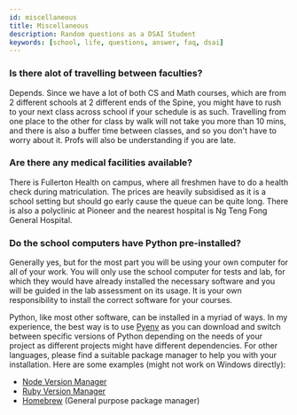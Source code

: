 ```yaml
---
id: miscellaneous
title: Miscellaneous
description: Random questions as a DSAI Student
keywords: [school, life, questions, answer, faq, dsai]
---
```


### Is there alot of travelling between faculties?

Depends. Since we have a lot of both CS and Math courses, which are from 2 different schools at 2 different ends of the Spine, you might have to rush to your next class across school if your schedule is as such. Travelling from one place to the other for class by walk will not take you more than 10 mins, and there is also a buffer time between classes, and so you don't have to worry about it. Profs will also be understanding if you are late.

### Are there any medical facilities available?

There is Fullerton Health on campus, where all freshmen have to do a health check during matriculation. The prices are heavily subsidised as it is a school setting but should go early cause the queue can be quite long. There is also a polyclinic at Pioneer and the nearest hospital is Ng Teng Fong General Hospital.

### Do the school computers have Python pre-installed?

Generally yes, but for the most part you will be using your own computer for all of your work. You will only use the school computer for tests and lab, for which they would have already installed the necessary software and you will be guided in the lab assessment on its usage. It is your own responsibility to install the correct software for your courses.

Python, like most other software, can be installed in a myriad of ways. In my experience, the best way is to use [Pyenv](https://github.com/pyenv/pyenv) as you can download and switch between specific versions of Python depending on the needs of your project as different projects might have different dependencies. For other languages, please find a suitable package manager to help you with your installation. Here are some examples (might not work on Windows directly):

- [Node Version Manager](https://github.com/nvm-sh/nvm)
- [Ruby Version Manager](https://rvm.io/)
- [Homebrew](https://brew.sh) (General purpose package manager)
